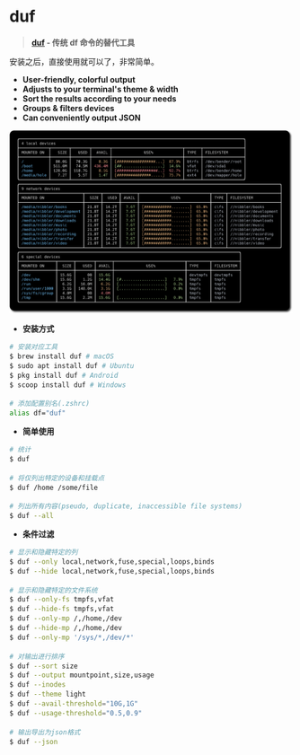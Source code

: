 # duf

> **[duf](https://github.com/muesli/duf) - 传统 df 命令的替代工具**

安装之后，直接使用就可以了，非常简单。

- **User-friendly, colorful output**
- **Adjusts to your terminal's theme & width**
- **Sort the results according to your needs**
- **Groups & filters devices**
- **Can conveniently output JSON**

![duf](../images/tools-duf.png)

- **安装方式**

```bash
# 安装对应工具
$ brew install duf # macOS
$ sudo apt install duf # Ubuntu
$ pkg install duf # Android
$ scoop install duf # Windows

# 添加配置别名(.zshrc)
alias df="duf"
```

- **简单使用**

```bash
# 统计
$ duf

# 将仅列出特定的设备和挂载点
$ duf /home /some/file

# 列出所有内容(pseudo, duplicate, inaccessible file systems)
$ duf --all
```

- **条件过滤**

```bash
# 显示和隐藏特定的列
$ duf --only local,network,fuse,special,loops,binds
$ duf --hide local,network,fuse,special,loops,binds

# 显示和隐藏特定的文件系统
$ duf --only-fs tmpfs,vfat
$ duf --hide-fs tmpfs,vfat
$ duf --only-mp /,/home,/dev
$ duf --hide-mp /,/home,/dev
$ duf --only-mp '/sys/*,/dev/*'

# 对输出进行排序
$ duf --sort size
$ duf --output mountpoint,size,usage
$ duf --inodes
$ duf --theme light
$ duf --avail-threshold="10G,1G"
$ duf --usage-threshold="0.5,0.9"

# 输出导出为json格式
$ duf --json
```
